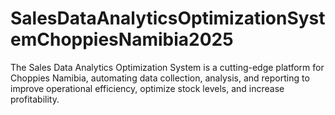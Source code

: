 # SalesDataAnalyticsOptimizationSystemChoppiesNamibia2025
The Sales Data Analytics Optimization System is a cutting-edge platform for Choppies Namibia, automating data collection, analysis, and reporting to improve operational efficiency, optimize stock levels, and increase profitability.
